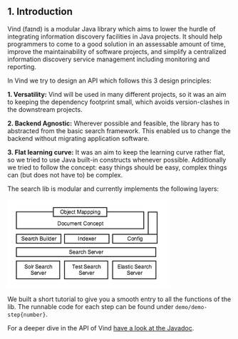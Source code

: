 ## 1. Introduction

Vind (faɪnd) is a modular Java library which aims to lower the hurdle of integrating information discovery facilities in Java projects.
It should help programmers to come to a good solution in an assessable amount of time, improve the 
maintainability of software projects, and simplify a centralized information discovery service management including monitoring and reporting.

In Vind we try to design an API which follows this 3 design principles:

**1. Versatility:** Vind will be used in many different projects, so it was an aim to keeping the dependency footprint small, 
which avoids version-clashes in the downstream projects.

**2. Backend Agnostic:** Wherever possible and feasible, the library has to abstracted from the basic search framework. This enabled us to change the
backend without migrating application software.

**3. Flat learning curve:** It was an aim to keep the learning curve rather flat, so we tried to use Java built-in constructs whenever possible. Additionally
we tried to follow the concept: easy things should be easy, complex things can (but does not have to) be complex.

The search lib is modular and currently implements the following layers:

![Search Lib Architecture](./images/layer_cake.png)

We built a short tutorial to give you a smooth entry to all the functions of the lib.
The runnable code for each step can be found under `demo/demo-step{number}`.

For a deeper dive in the API of Vind [have a look at the Javadoc](https://www.javadoc.io/doc/com.rbmhtechnology.vind/vind).


